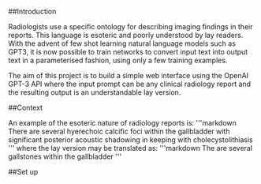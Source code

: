 

##Introduction

Radiologists use a specific ontology for describing imaging findings in their reports. This language is esoteric and poorly understood by lay readers.
With the advent of few shot learning natural language models such as GPT3, it is now possible to train networks to convert input text into output text in a parameterised fashion, using only a few training examples.

The aim of this project is to build a simple web interface using the OpenAI GPT-3 API where the input prompt can be any clinical radiology report and the resulting output is an understandable lay version.

##Context

An example of the esoteric nature of radiology reports is:
'''markdown
There are several hyerechoic calcific foci within the gallbladder with significant posterior acoustic shadowing in keeping with cholecystolithiasis
'''
where the lay version may be translated as:
'''markdown
The are several gallstones within the gallbladder
'''

##Set up


